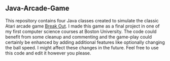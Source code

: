 Java-Arcade-Game
----------------
This repository contains four Java classes created to simulate the classic Atari arcade game [Break Out](http://en.wikipedia.org/wiki/Breakout_%28video_game%29). I made this game as a final project in one of my first computer science courses at Boston University. The code could benefit from some cleanup and commenting and the game-play could certainly be enhanced by adding additional features like optionally changing the ball speed. I might affect these changes in the future. Feel free to use this code and edit it however you please.